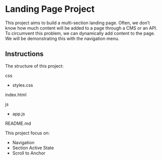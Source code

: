 # Landing Page Project
This project aims to build a multi-section landing page. Often, we don’t know how much content will be added to a page through a CMS or an API. To circumvent this problem, we can dynamically add content to the page. We will be demonstrating this with the navigation menu.


## Instructions
 The structure of this project:

 css
- styles.css 

index.html

js
- app.js

README.md

This project focus on:
- Navigation
- Section Active State
- Scroll to Anchor

